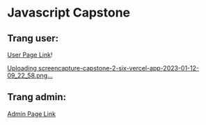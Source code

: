 # Javascript Capstone  


## Trang user: 
[User Page Link](https://capstone-2-six.vercel.app/)!

[Uploading screencapture-capstone-2-six-vercel-app-2023-01-12-09_22_58.png…]()


## Trang admin: 
[Admin Page Link](https://capstone-2-six.vercel.app/admin.html)
